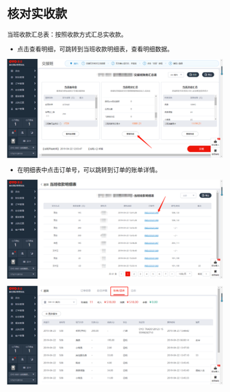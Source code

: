 # 核对实收款

 当班收款汇总表：按照收款方式汇总实收款。

* 点击查看明细，可跳转到当班收款明细表，查看明细数据。

![](../../../.gitbook/assets/image%20%28515%29.png)

* 在明细表中点击订单号，可以跳转到订单的账单详情。

![](../../../.gitbook/assets/image%20%28800%29.png)

![](../../../.gitbook/assets/image%20%2897%29.png)

